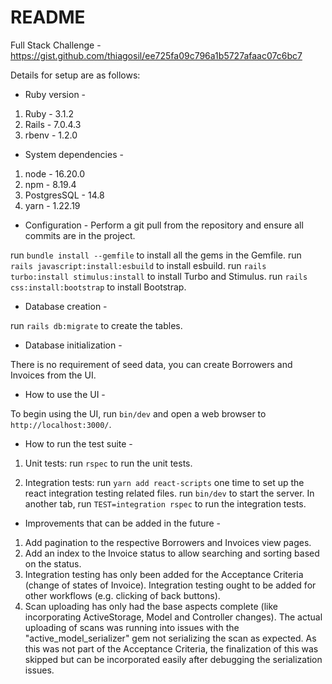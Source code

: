 # README

Full Stack Challenge - https://gist.github.com/thiagosil/ee725fa09c796a1b5727afaac07c6bc7

Details for setup are as follows:

* Ruby version -
1. Ruby - 3.1.2
2. Rails - 7.0.4.3
3. rbenv - 1.2.0

* System dependencies -
1. node - 16.20.0
2. npm - 8.19.4
3. PostgresSQL - 14.8
4. yarn - 1.22.19

* Configuration -
Perform a git pull from the repository and ensure all commits are in the project.

run ```bundle install --gemfile``` to install all the gems in the Gemfile.
run ```rails javascript:install:esbuild``` to install esbuild.
run ```rails turbo:install stimulus:install``` to install Turbo and Stimulus.
run ```rails css:install:bootstrap``` to install Bootstrap.

* Database creation -

run ```rails db:migrate``` to create the tables.

* Database initialization -

There is no requirement of seed data, you can create Borrowers and Invoices from the UI.

* How to use the UI -

To begin using the UI, run ```bin/dev``` and open a web browser to ```http://localhost:3000/```.

* How to run the test suite -

1. Unit tests:
run ```rspec``` to run the unit tests.

2. Integration tests:
run ```yarn add react-scripts``` one time to set up the react integration testing related files.
run ```bin/dev``` to start the server.
In another tab, run ```TEST=integration rspec``` to run the integration tests.

* Improvements that can be added in the future -

1. Add pagination to the respective Borrowers and Invoices view pages.
2. Add an index to the Invoice status to allow searching and sorting based on the status.
3. Integration testing has only been added for the Acceptance Criteria (change of states of Invoice). Integration testing ought to be added for other workflows (e.g. clicking of back buttons).
4. Scan uploading has only had the base aspects complete (like incorporating ActiveStorage, Model and Controller changes). The actual uploading of scans was running into issues with the "active_model_serializer" gem not serializing the scan as expected. As this was not part of the Acceptance Criteria, the finalization of this was skipped but can be incorporated easily after debugging the serialization issues.